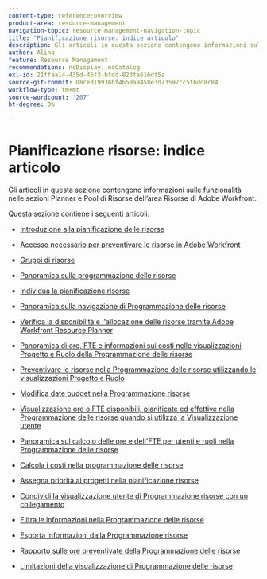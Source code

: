 ```yaml
---
content-type: reference;overview
product-area: resource-management
navigation-topic: resource-management-navigation-topic
title: "Pianificazione risorse: indice articolo"
description: Gli articoli in questa sezione contengono informazioni sulle funzionalità nelle sezioni Planner e Pool di Risorse dell’area Risorse di Adobe Workfront.
author: Alina
feature: Resource Management
recommendations: noDisplay, noCatalog
exl-id: 21ffaa14-435d-46f3-bfdd-823fa616df5a
source-git-commit: 08ced19936bf4658a9458e3d73597cc5fbdd8c84
workflow-type: tm+mt
source-wordcount: '207'
ht-degree: 0%

---
```


# Pianificazione risorse: indice articolo

<!-- Audited: 2/2024 -->

Gli articoli in questa sezione contengono informazioni sulle funzionalità nelle sezioni Planner e Pool di Risorse dell’area Risorse di Adobe Workfront.

Questa sezione contiene i seguenti articoli:

* [Introduzione alla pianificazione delle risorse](../../resource-mgmt/resource-planning/get-started-resource-planning.md)
* [Accesso necessario per preventivare le risorse in Adobe Workfront](../../resource-mgmt/resource-planning/access-needed-to-budget-resources.md)
* [Gruppi di risorse](../../resource-mgmt/resource-planning/resource-pools/resource-pools.md)
* [Panoramica sulla programmazione delle risorse](../../resource-mgmt/resource-planning/get-started-resource-planner.md)
* [Individua la pianificazione risorse](../../resource-mgmt/resource-planning/locate-resource-planner.md)
* [Panoramica sulla navigazione di Programmazione delle risorse](../../resource-mgmt/resource-planning/resource-planner-navigation.md)
* [Verifica la disponibilità e l&#39;allocazione delle risorse tramite Adobe Workfront Resource Planner](../../resource-mgmt/resource-planning/resource-availability-allocation-resource-planner.md)
* [Panoramica di ore, FTE e informazioni sui costi nelle visualizzazioni Progetto e Ruolo della Programmazione delle risorse](../../resource-mgmt/resource-planning/overview-of-planner-hour-fte-cost-information-in-role-project-views.md)
* [Preventivare le risorse nella Programmazione delle risorse utilizzando le visualizzazioni Progetto e Ruolo](../../resource-mgmt/resource-planning/budget-resources-project-role-views-resource-planner.md)
* [Modifica date budget nella Programmazione risorse](../../resource-mgmt/resource-planning/adjust-budgeting-dates.md)
* [Visualizzazione ore o FTE disponibili, pianificate ed effettive nella Programmazione delle risorse quando si utilizza la Visualizzazione utente](../../resource-mgmt/resource-planning/view-hours-fte-user-view-resource-planner.md)
* [Panoramica sul calcolo delle ore e dell&#39;FTE per utenti e ruoli nella Programmazione delle risorse](../../resource-mgmt/resource-planning/calculate-hours-fte-for-users-roles-resource-planner.md)
* [Calcola i costi nella programmazione delle risorse](../../resource-mgmt/resource-planning/calculate-costs-resource-planner.md)
* [Assegna priorità ai progetti nella pianificazione risorse](../../resource-mgmt/resource-planning/prioritize-projects-resource-planner.md)
* [Condividi la visualizzazione utente di Programmazione risorse con un collegamento](../../resource-mgmt/resource-planning/share-resource-planner-with-link.md)
* [Filtra le informazioni nella Programmazione delle risorse](../../resource-mgmt/resource-planning/filter-resource-planner.md)
* [Esporta informazioni dalla Programmazione risorse](../../resource-mgmt/resource-planning/export-resource-planner.md)
* [Rapporto sulle ore preventivate della Programmazione delle risorse](../../resource-mgmt/resource-planning/report-on-budgeted-hours.md)
* [Limitazioni della visualizzazione di Programmazione delle risorse](../../resource-mgmt/resource-planning/resource-planner-display-limitations.md)

  <!--
  <li data-mc-conditions="QuicksilverOrClassic.Draft mode"><a href="../../resource-mgmt/resource-planning/track-user-utilization.md" class="MCXref xref" xrefformat="{para}">Track User Utilization information</a> </li>
  -->

  <!--
  <li data-mc-conditions="QuicksilverOrClassic.Draft mode"><a href="../../resource-mgmt/resource-planning/budget-by-project-resource-planner-d.md" class="MCXref xref" xrefformat="{para}">Budget resources by project in the Resource Planner</a> </li>
  -->

  <!--
  <li data-mc-conditions="QuicksilverOrClassic.Draft mode"><a href="../../resource-mgmt/resource-planning/budget-by-role-resource-planner-d.md" class="MCXref xref" xrefformat="{para}">Budget resources by role in the Resource Planner </a> </li>
  -->

  <!--
  <li data-mc-conditions="QuicksilverOrClassic.Draft mode"><a href="../../resource-mgmt/resource-planning/view-projects-roles-users-resource-planner.md" class="MCXref xref" xrefformat="{para}">View projects, roles, and users using the Resource Planner</a> </li>
  -->

  <!--
  <li data-mc-conditions="QuicksilverOrClassic.Draft mode"><a href="../../resource-mgmt/resource-planning/manage-resource-planner-d.md" class="MCXref xref" xrefformat="{para}">Manage resources in the Resource Planner</a> </li>
  -->

  <!--
  <li data-mc-conditions="QuicksilverOrClassic.Draft mode"><a href="../../resource-mgmt/resource-planning/resource-planner-overview-d.md" class="MCXref xref" xrefformat="{para}">Overview of the areas of the Resource Planner</a> </li>
  -->
